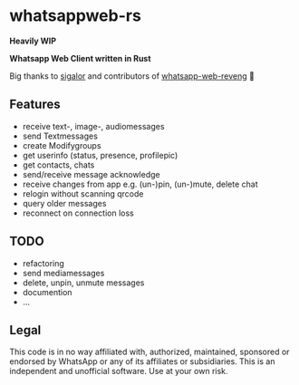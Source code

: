 # whatsappweb-rs
**Heavily WIP**

**Whatsapp Web Client written in Rust**

Big thanks to [sigalor](https://github.com/sigalor) and contributors of [whatsapp-web-reveng](https://github.com/sigalor/whatsapp-web-reveng) 🍻


## Features
* receive text-, image-, audiomessages
* send Textmessages
* create Modifygroups
* get userinfo (status, presence, profilepic)
* get contacts, chats
* send/receive message acknowledge
* receive changes from app e.g. (un-)pin, (un-)mute, delete chat
* relogin without scanning qrcode
* query older messages
* reconnect on connection loss



## TODO
* refactoring
* send mediamessages
* delete, unpin, unmute messages
* documention
* ...


## Legal
This code is in no way affiliated with, authorized, maintained, sponsored or endorsed by WhatsApp or any of its
affiliates or subsidiaries. This is an independent and unofficial software. Use at your own risk.